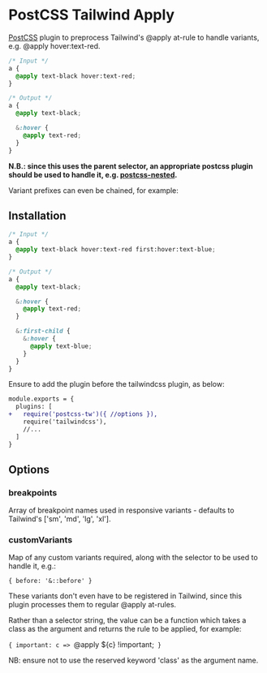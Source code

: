 # PostCSS Tailwind Apply

[PostCSS] plugin to preprocess Tailwind's @apply at-rule to handle variants, e.g. @apply hover:text-red.

[PostCSS]: https://github.com/postcss/postcss

```css
/* Input */
a {
  @apply text-black hover:text-red;
}
```

```css
/* Output */
a {
  @apply text-black;

  &:hover {
    @apply text-red;
  }
}
```

**N.B.: since this uses the parent selector, an appropriate postcss plugin should be used to handle it, e.g.
[postcss-nested](https://github.com/postcss/postcss-nested).**

Variant prefixes can even be chained, for example:

## Installation
```css
/* Input */
a {
  @apply text-black hover:text-red first:hover:text-blue;
}
```

```css
/* Output */
a {
  @apply text-black;

  &:hover {
    @apply text-red;
  }

  &:first-child {
    &:hover {
      @apply text-blue;
    }
  }
}
```

Ensure to add the plugin before the tailwindcss plugin, as below:

```diff
module.exports = {
  plugins: [
+   require('postcss-tw')({ //options }),
    require('tailwindcss'),
    //...
  ]
}
```

## Options
### breakpoints
Array of breakpoint names used in responsive variants - defaults to Tailwind's ['sm', 'md', 'lg', 'xl'].

### customVariants
Map of any custom variants required, along with the selector to be used to handle it, e.g.:

`{
    before: '&::before'
}`

These variants don't even have to be registered in Tailwind, since this plugin processes them to regular @apply at-rules.

Rather than a selector string, the value can be a function which takes a class as the argument and returns the rule to
be applied, for example:

`{
    important: c => `@apply ${c} !important;`
}`

NB: ensure not to use the reserved keyword 'class' as the argument name.
